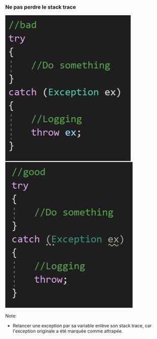 ### Ne pas perdre le stack trace

![](images/code/throwBad.png?raw=true)![](images/code/throwGood.png?raw=true)

Note:
- Relancer une exception par sa variable enlève son stack trace, car l'exception originale a été marquée comme attrapée.
